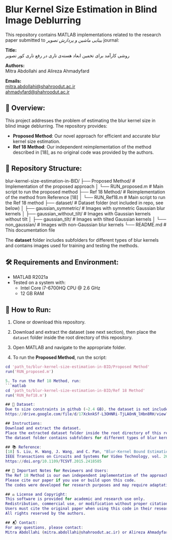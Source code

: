 # Blur Kernel Size Estimation in Blind Image Deblurring
This repository contains MATLAB implementations related to the research paper submitted to *بینایی ماشین و پردازش تصویر* journal:

**Title:**  
روشی کارآمد برای تخمین ابعاد هسته‌ی تاری در رفع تاری کور تصویر

**Authors:**  
Mitra Abdollahi and Alireza Ahmadyfard

**Emails:**  
mitra.abdollahi@shahroodut.ac.ir  
ahmadyfard@shahroodut.ac.ir

## 📖 Overview:
This project addresses the problem of estimating the blur kernel size in blind image deblurring. The repository provides:

- **Proposed Method**: Our novel approach for efficient and accurate blur kernel size estimation.
- **Ref 18 Method**: Our independent reimplementation of the method described in [18], as no original code was provided by the authors.

## 📁 Repository Structure:
blur-kernel-size-estimation-in-BID/
├── Proposed Method/ # Implementation of the proposed approach
│ └── RUN_proposed.m # Main script to run the proposed method
├── Ref 18 Method/ # Reimplementation of the method from Reference [18]
│ └── RUN_Ref18.m # Main script to run the Ref 18 method
├── dataset/ # Dataset folder (not included in repo, see below)
│ ├── gaussian_symmetric/ # Images with symmetric Gaussian blur kernels
│ ├── gaussian_without_tilt/ # Images with Gaussian kernels without tilt
│ ├── gaussian_tilt/ # Images with tilted Gaussian kernels
│ └── non_gaussian/ # Images with non-Gaussian blur kernels
└── README.md # This documentation file

The **dataset** folder includes subfolders for different types of blur kernels and contains images used for training and testing the methods.

## 🛠️ Requirements and Environment:
- MATLAB R2021a  
- Tested on a system with:  
  - Intel Core i7-6700HQ CPU @ 2.6 GHz  
  - 12 GB RAM  

## 🚀 How to Run:

1. Clone or download this repository.

2. Download and extract the dataset (see next section), then place the `dataset` folder inside the root directory of this repository.

3. Open MATLAB and navigate to the appropriate folder.

4. To run the **Proposed Method**, run the script:
```matlab
cd 'path_to/blur-kernel-size-estimation-in-BID/Proposed Method'
run('RUN_proposed.m')

5. To run the Ref 18 Method, run:
```matlab
cd 'path_to/blur-kernel-size-estimation-in-BID/Ref 18 Method'
run('RUN_Ref18.m')

## 📂 Dataset:
Due to size constraints in github (~2.4 GB), the dataset is not included here. Download it from:
https://drive.google.com/file/d/17XcknkSf-L3OHNRi-TjLAOnN_lHbn8RH/view?usp=sharing

## Instructions:
Download and extract the dataset.
Place the extracted dataset folder inside the root directory of this repository.
The dataset folder contains subfolders for different types of blur kernels and corresponding images used for training and testing.

## 📚 Reference:
[18] S. Liu, H. Wang, J. Wang, and C. Pan, "Blur-Kernel Bound Estimation from Pyramid Statistics,"
IEEE Transactions on Circuits and Systems for Video Technology, vol. 26, no. 5, pp. 1012-1016, May 2016.
https://doi.org/10.1109/TCSVT.2015.2418585

## 📢 Important Notes for Reviewers and Users:
The Ref 18 Method is our own independent implementation of the approach described in Reference [18]; no original source code from the authors was available.
Please cite our paper if you use or build upon this code.
The codes were developed for research purposes and may require adaptation for other environments.

## ⚖️ License and Copyright:
This software is provided for academic and research use only.
Redistribution, commercial use, or modification without proper citation is prohibited.
Users must cite the original paper when using this code in their research.
All rights reserved by the authors.

## 📬 Contact:
For any questions, please contact:
Mitra Abdollahi (mitra.abdollahi@shahroodut.ac.ir) or Alireza Ahmadyfard (ahmadyfard@shahroodut.ac.ir)
